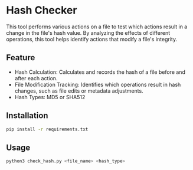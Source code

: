 # Hash Checker

This tool performs various actions on a file to test which actions result in a change in the file's hash value. By analyzing the effects of different operations, this tool helps identify actions that modify a file's integrity.

## Feature
- Hash Calculation: Calculates and records the hash of a file before and after each action.
- File Modification Tracking: Identifies which operations result in hash changes, such as file edits or metadata adjustments.
- Hash Types: MD5 or SHA512

## Installation

```bash
pip install -r requirements.txt
```

## Usage

```python
python3 check_hash.py <file_name> <hash_type>
```
